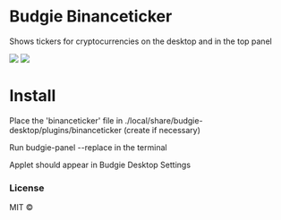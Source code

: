 # Budgie Binanceticker

Shows tickers for cryptocurrencies on the desktop and in the top panel

<img src="https://raw.githubusercontent.com/JonCGroberg/budgie-binanceticker/master/media/desktop.gif"/>
<img src="https://raw.githubusercontent.com/JonCGroberg/budgie-binanceticker/master/media/topbar.gif"/>

# Install

Place the 'binanceticker' file in ./local/share/budgie-desktop/plugins/binanceticker (create if necessary)

Run budgie-panel --replace in the terminal

Applet should appear in Budgie Desktop Settings

### License

MIT ©
